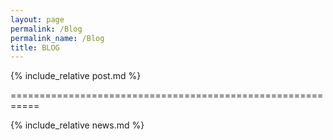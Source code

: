 ```yaml
---
layout: page
permalink: /Blog
permalink_name: /Blog
title: BLOG
---
```


{% include_relative post.md %}

===========================================================

{% include_relative news.md %}